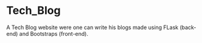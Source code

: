 # Tech_Blog

A Tech Blog website were one can write his blogs made using FLask (back-end) and Bootstraps (front-end).
